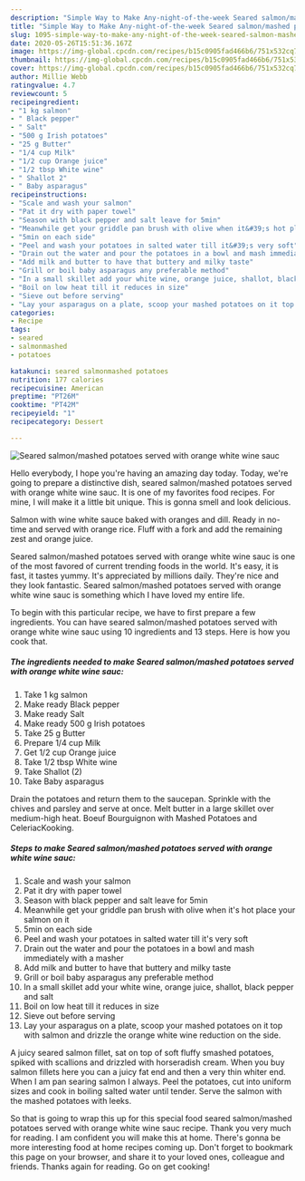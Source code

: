 ```yaml
---
description: "Simple Way to Make Any-night-of-the-week Seared salmon/mashed potatoes served with orange white wine sauc"
title: "Simple Way to Make Any-night-of-the-week Seared salmon/mashed potatoes served with orange white wine sauc"
slug: 1095-simple-way-to-make-any-night-of-the-week-seared-salmon-mashed-potatoes-served-with-orange-white-wine-sauc
date: 2020-05-26T15:51:36.167Z
image: https://img-global.cpcdn.com/recipes/b15c0905fad466b6/751x532cq70/seared-salmonmashed-potatoes-served-with-orange-white-wine-sauc-recipe-main-photo.jpg
thumbnail: https://img-global.cpcdn.com/recipes/b15c0905fad466b6/751x532cq70/seared-salmonmashed-potatoes-served-with-orange-white-wine-sauc-recipe-main-photo.jpg
cover: https://img-global.cpcdn.com/recipes/b15c0905fad466b6/751x532cq70/seared-salmonmashed-potatoes-served-with-orange-white-wine-sauc-recipe-main-photo.jpg
author: Millie Webb
ratingvalue: 4.7
reviewcount: 5
recipeingredient:
- "1 kg salmon"
- " Black pepper"
- " Salt"
- "500 g Irish potatoes"
- "25 g Butter"
- "1/4 cup Milk"
- "1/2 cup Orange juice"
- "1/2 tbsp White wine"
- " Shallot 2"
- " Baby asparagus"
recipeinstructions:
- "Scale and wash your salmon"
- "Pat it dry with paper towel"
- "Season with black pepper and salt leave for 5min"
- "Meanwhile get your griddle pan brush with olive when it&#39;s hot place your salmon on it"
- "5min on each side"
- "Peel and wash your potatoes in salted water till it&#39;s very soft"
- "Drain out the water and pour the potatoes in a bowl and mash immediately with a masher"
- "Add milk and butter to have that buttery and milky taste"
- "Grill or boil baby asparagus any preferable method"
- "In a small skillet add your white wine, orange juice, shallot, black pepper and salt"
- "Boil on low heat till it reduces in size"
- "Sieve out before serving"
- "Lay your asparagus on a plate, scoop your mashed potatoes on it top with salmon and drizzle the orange white wine reduction on the side."
categories:
- Recipe
tags:
- seared
- salmonmashed
- potatoes

katakunci: seared salmonmashed potatoes 
nutrition: 177 calories
recipecuisine: American
preptime: "PT26M"
cooktime: "PT42M"
recipeyield: "1"
recipecategory: Dessert

---
```



![Seared salmon/mashed potatoes served with orange white wine sauc](https://img-global.cpcdn.com/recipes/b15c0905fad466b6/751x532cq70/seared-salmonmashed-potatoes-served-with-orange-white-wine-sauc-recipe-main-photo.jpg)

Hello everybody, I hope you're having an amazing day today. Today, we're going to prepare a distinctive dish, seared salmon/mashed potatoes served with orange white wine sauc. It is one of my favorites food recipes. For mine, I will make it a little bit unique. This is gonna smell and look delicious.

Salmon with wine white sauce baked with oranges and dill. Ready in no-time and served with orange rice. Fluff with a fork and add the remaining zest and orange juice.

Seared salmon/mashed potatoes served with orange white wine sauc is one of the most favored of current trending foods in the world. It's easy, it is fast, it tastes yummy. It's appreciated by millions daily. They're nice and they look fantastic. Seared salmon/mashed potatoes served with orange white wine sauc is something which I have loved my entire life.


To begin with this particular recipe, we have to first prepare a few ingredients. You can have seared salmon/mashed potatoes served with orange white wine sauc using 10 ingredients and 13 steps. Here is how you cook that.

<!--inarticleads1-->

##### The ingredients needed to make Seared salmon/mashed potatoes served with orange white wine sauc:

1. Take 1 kg salmon
1. Make ready  Black pepper
1. Make ready  Salt
1. Make ready 500 g Irish potatoes
1. Take 25 g Butter
1. Prepare 1/4 cup Milk
1. Get 1/2 cup Orange juice
1. Take 1/2 tbsp White wine
1. Take  Shallot (2)
1. Take  Baby asparagus


Drain the potatoes and return them to the saucepan. Sprinkle with the chives and parsley and serve at once. Melt butter in a large skillet over medium-high heat. Boeuf Bourguignon with Mashed Potatoes and CeleriacKooking. 

<!--inarticleads2-->

##### Steps to make Seared salmon/mashed potatoes served with orange white wine sauc:

1. Scale and wash your salmon
1. Pat it dry with paper towel
1. Season with black pepper and salt leave for 5min
1. Meanwhile get your griddle pan brush with olive when it&#39;s hot place your salmon on it
1. 5min on each side
1. Peel and wash your potatoes in salted water till it&#39;s very soft
1. Drain out the water and pour the potatoes in a bowl and mash immediately with a masher
1. Add milk and butter to have that buttery and milky taste
1. Grill or boil baby asparagus any preferable method
1. In a small skillet add your white wine, orange juice, shallot, black pepper and salt
1. Boil on low heat till it reduces in size
1. Sieve out before serving
1. Lay your asparagus on a plate, scoop your mashed potatoes on it top with salmon and drizzle the orange white wine reduction on the side.


A juicy seared salmon fillet, sat on top of soft fluffy smashed potatoes, spiked with scallions and drizzled with horseradish cream. When you buy salmon fillets here you can a juicy fat end and then a very thin whiter end. When I am pan searing salmon I always. Peel the potatoes, cut into uniform sizes and cook in boiling salted water until tender. Serve the salmon with the mashed potatoes with leeks. 

So that is going to wrap this up for this special food seared salmon/mashed potatoes served with orange white wine sauc recipe. Thank you very much for reading. I am confident you will make this at home. There's gonna be more interesting food at home recipes coming up. Don't forget to bookmark this page on your browser, and share it to your loved ones, colleague and friends. Thanks again for reading. Go on get cooking!
